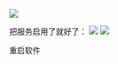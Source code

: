 ![](https://img2018.cnblogs.com/blog/1446249/202001/1446249-20200109144645806-696416776.png)

把服务启用了就好了：
![](https://img2018.cnblogs.com/blog/1446249/202001/1446249-20200109144707319-1270344289.png)
![](https://img2018.cnblogs.com/blog/1446249/202001/1446249-20200109144713382-1723848933.png)

重启软件